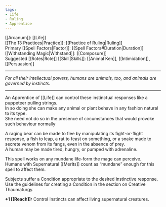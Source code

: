 ```yaml
---
tags:
- Life
- Ruling
- Apprentice
---
```


[[Arcanum]]: [[Life]]\
[[The 13 Practices|Practice]]: [[Practice of Ruling|Ruling]]\
Primary [[Spell Factors|Factor]]: [[Spell Factors#Duration|Duration]]\
[[Withstanding Magic|Withstand]]: [[Composure]]\
Suggested [[Rotes|Rote]] [[Skill|Skills]]: [[Animal Ken]], [[Intimidation]], [[Persuasion]]

---

_For all their intellectual powers, humans are animals, too, and animals are governed by instincts._

---

An Apprentice of [[Life]] can control these instinctual responses like a puppeteer pulling strings.\
In so doing she can make any animal or plant behave in any fashion natural to its type.\
She need not do so in the presence of circumstances that would provoke such behaviour normally

A raging bear can be made to flee by manipulating its fight-or-flight response, a fish to leap, a rat to feast on something, or a snake made to secrete venom from its fangs, even in the absence of prey.\
A human may be made tired, hungry, or pumped with adrenaline.

This spell works on any mundane life-form the mage can perceive.\
Humans with Supernatural [[Merits]] count as “mundane” enough for this spell to affect them.

Subjects suffer a Condition appropriate to the desired instinctive response.\
Use the guidelines for creating a Condition in the section on Creative Thaumaturgy.

**+1 [[Reach]]:** Control Instincts can affect living supernatural creatures.
